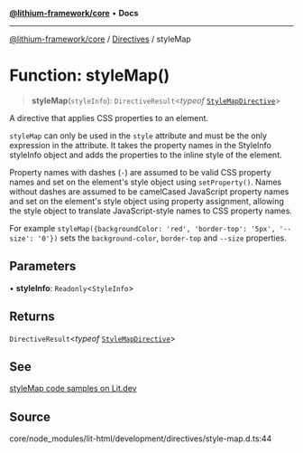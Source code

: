 [**@lithium-framework/core**](../../../README.md) • **Docs**

***

[@lithium-framework/core](../../../README.md) / [Directives](../README.md) / styleMap

# Function: styleMap()

> **styleMap**(`styleInfo`): `DirectiveResult`\<*typeof* [`StyleMapDirective`](../classes/StyleMapDirective.md)\>

A directive that applies CSS properties to an element.

`styleMap` can only be used in the `style` attribute and must be the only
expression in the attribute. It takes the property names in the
StyleInfo styleInfo object and adds the properties to the inline
style of the element.

Property names with dashes (`-`) are assumed to be valid CSS
property names and set on the element's style object using `setProperty()`.
Names without dashes are assumed to be camelCased JavaScript property names
and set on the element's style object using property assignment, allowing the
style object to translate JavaScript-style names to CSS property names.

For example `styleMap({backgroundColor: 'red', 'border-top': '5px', '--size':
'0'})` sets the `background-color`, `border-top` and `--size` properties.

## Parameters

• **styleInfo**: `Readonly`\<`StyleInfo`\>

## Returns

`DirectiveResult`\<*typeof* [`StyleMapDirective`](../classes/StyleMapDirective.md)\>

## See

[styleMap code samples on Lit.dev](https://lit.dev/docs/templates/directives/#stylemap)

## Source

core/node\_modules/lit-html/development/directives/style-map.d.ts:44
